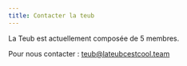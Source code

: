 ```yaml
---
title: Contacter la teub
---
```

La Teub est actuellement composée de 5 membres.

Pour nous contacter : [teub@lateubcestcool.team](mailto:teub@lateubcestcool.team)